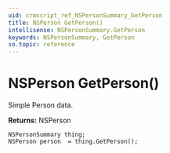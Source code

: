 ```yaml
---
uid: crmscript_ref_NSPersonSummary_GetPerson
title: NSPerson GetPerson()
intellisense: NSPersonSummary.GetPerson
keywords: NSPersonSummary, GetPerson
so.topic: reference
---
```


# NSPerson GetPerson()

Simple Person data.

**Returns:** NSPerson

```crmscript
NSPersonSummary thing;
NSPerson person  = thing.GetPerson();
```

